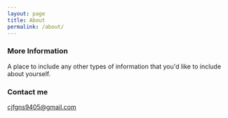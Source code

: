 ```yaml
---
layout: page
title: About
permalink: /about/
---
```




### More Information

A place to include any other types of information that you'd like to include about yourself.

### Contact me

[cjfgns9405@gmail.com](mailto:cjfgns9405@gmail.com)

